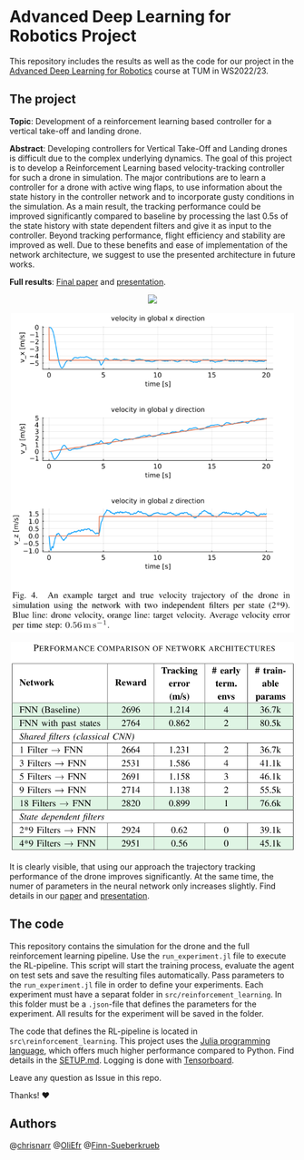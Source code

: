 # Advanced Deep Learning for Robotics Project

This repository includes the results as well as the code for our project in the [Advanced Deep Learning for Robotics](https://bbaeuml.github.io/tum-adlr/adlr/index.html) course at TUM in WS2022/23.

## The project

**Topic**: Development of a reinforcement learning based controller for a vertical take-off and landing drone.

**Abstract**: Developing controllers for Vertical Take-Off and Landing drones is difficult due to the complex underlying dynamics. The goal of this project is to develop a Reinforcement Learning based velocity-tracking controller for such a drone in simulation. The major contributions are to learn a controller for a drone with active wing flaps, to use information about the state history in the controller network and to incorporate gusty conditions in the simulation. As a main result, the tracking performance could be improved significantly compared to baseline by processing the last 0.5s of the state history with state dependent filters and give it as input to the controller. Beyond tracking performance, flight efficiency and stability are improved as well. Due to these benefits and ease of implementation of the network architecture, we suggest to use the presented architecture in future works.

**Full results**: [Final paper](FinalReport-InClassPaper.pdf) and [presentation](FinalPresentation.pdf).



<p align="center">
  <img width="500" src="images/drone.png">
</p>
<p align="center">
  <img width="500" src="images/trajectory.png">
</p>
<p align="center">
  <img width="500" src="images/results.png">
</p>

It is clearly visible, that using our approach the trajectory tracking performance of the drone improves significantly. At the same time, the numer of parameters in the neural network only increases slightly. Find details in our [paper](FinalReport-InClassPaper.pdf) and [presentation](FinalPresentation.pdf).




## The code
This repository contains the simulation for the drone and the full reinforcement learning pipeline. Use the `run_experiment.jl` file to execute the RL-pipeline. This script will start the training process, evaluate the agent on test sets and save the resulting files automatically. Pass parameters to the `run_experiment.jl` file in order to define your experiments. Each experiment must have a separat folder in `src/reinforcement_learning`. In this folder must be a `.json`-file that defines the parameters for the experiment. All results for the experiment will be saved in the folder.

The code that defines the RL-pipeline is located in `src\reinforcement_learning`. This project uses the [Julia programming language](https://julialang.org/), which offers much higher performance compared to Python. Find details in the [SETUP.md](SETUP.md). Logging is done with [Tensorboard](https://www.tensorflow.org/tensorboard).

Leave any question as Issue in this repo.

Thanks! ❤️


## Authors
@[chrisnarr](https://github.com/chrisnarr)
@[OliEfr](https://github.com/OliEfr)
@[Finn-Sueberkrueb](https://github.com/Finn-Sueberkrueb)

